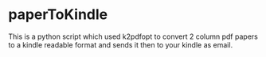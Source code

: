 paperToKindle
=============

This is a python script which used k2pdfopt to convert 2 column pdf papers to a kindle readable format and sends it then to your kindle as email.
